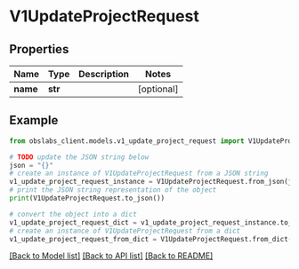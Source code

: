 # V1UpdateProjectRequest


## Properties

Name | Type | Description | Notes
------------ | ------------- | ------------- | -------------
**name** | **str** |  | [optional] 

## Example

```python
from obslabs_client.models.v1_update_project_request import V1UpdateProjectRequest

# TODO update the JSON string below
json = "{}"
# create an instance of V1UpdateProjectRequest from a JSON string
v1_update_project_request_instance = V1UpdateProjectRequest.from_json(json)
# print the JSON string representation of the object
print(V1UpdateProjectRequest.to_json())

# convert the object into a dict
v1_update_project_request_dict = v1_update_project_request_instance.to_dict()
# create an instance of V1UpdateProjectRequest from a dict
v1_update_project_request_from_dict = V1UpdateProjectRequest.from_dict(v1_update_project_request_dict)
```
[[Back to Model list]](../README.md#documentation-for-models) [[Back to API list]](../README.md#documentation-for-api-endpoints) [[Back to README]](../README.md)


